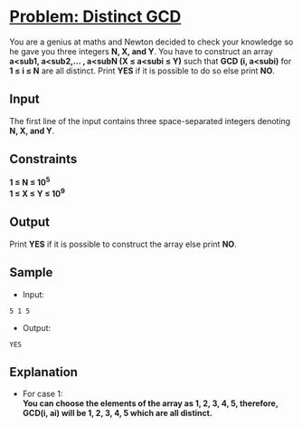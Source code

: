 # [Problem: Distinct GCD](https://my.newtonschool.co/playground/code/kk0iy893ov3c)

You are a genius at maths and Newton decided to check your knowledge so he gave you three integers **N, X, and Y**. You have to construct an array **a<sub1</sub>, a<sub2</sub>,... , a<subN</sub> (X ≤ a<subi</sub> ≤ Y)** such that **GCD (i, a<subi</sub>)** for **1 ≤ i ≤ N** are all distinct. Print **YES** if it is possible to do so else print **NO**.

## Input

The first line of the input contains three space-separated integers denoting **N, X, and Y**.

## Constraints

**1 ≤ N ≤ 10<sup>5</sup> <br>
1 ≤ X ≤ Y ≤ 10<sup>9</sup>**

## Output

Print **YES** if it is possible to construct the array else print **NO**.

## Sample

- Input:
```
5 1 5
```

- Output:
```
YES
```

## Explanation

- For case 1: <br> **You can choose the elements of the array as 1, 2, 3, 4, 5, therefore, GCD(i, ai) will be 1, 2, 3, 4, 5 which are all distinct.**
